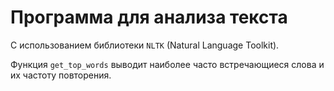 # Программа для анализа текста

С использованием библиотеки `NLTK` (Natural Language Toolkit).

Функция `get_top_words` выводит наиболее часто 
встречающиеся слова и их частоту повторения.